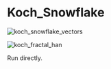 # Koch_Snowflake


![koch_snowflake_vectors](https://github.com/HanTheDestroyer/Koch_Snowflake/assets/123021973/0ebbb198-f1e7-480e-bb56-bd677d581d90)


![koch_fractal_han](https://github.com/HanTheDestroyer/Koch_Snowflake/assets/123021973/6041094b-cc32-4b06-a7af-a153a726170d)


Run directly. 
